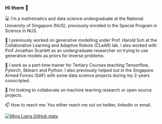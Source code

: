 ### Hi there 👋

💻 I’m a mathematics and data science undergraduate at the National University of Singapore (NUS), previously enrolled in the Special Program in Science in NUS. 

🧠 I previously worked on generative modelling under Prof. Harold Soh at the Collaborative Learning and Adaptive Robots (CLeAR) lab. I also worked with Prof Jonathan Scarlett as an undergraduate researcher on trying to use generative models as priors for inverse problems. 

💼 I work as a part-time trainer for Tertiary Courses teaching Tensorflow, Pytorch, Sklearn and Python. I also previously helped out in the Singapore Armed Forces (SAF) with some data science projects during my 2-years conscripted. 

👯 I’m looking to collaborate on machine learning research or open source projects. 

📫 How to reach me: You either reach me out on twitter, linkedin or email. 

[![Ming Liang GitHub stats](https://github-readme-stats.vercel.app/api?username=neoanarika)](https://github.com/neoanarika/github-readme-stats)
